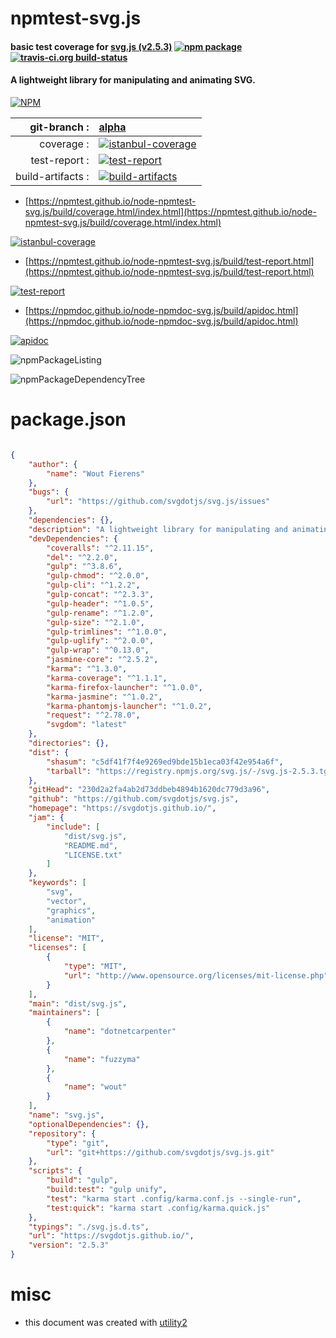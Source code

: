 # npmtest-svg.js

#### basic test coverage for  [svg.js (v2.5.3)](https://svgdotjs.github.io/)  [![npm package](https://img.shields.io/npm/v/npmtest-svg.js.svg?style=flat-square)](https://www.npmjs.org/package/npmtest-svg.js) [![travis-ci.org build-status](https://api.travis-ci.org/npmtest/node-npmtest-svg.js.svg)](https://travis-ci.org/npmtest/node-npmtest-svg.js)

#### A lightweight library for manipulating and animating SVG.

[![NPM](https://nodei.co/npm/svg.js.png?downloads=true&downloadRank=true&stars=true)](https://www.npmjs.com/package/svg.js)

| git-branch : | [alpha](https://github.com/npmtest/node-npmtest-svg.js/tree/alpha)|
|--:|:--|
| coverage : | [![istanbul-coverage](https://npmtest.github.io/node-npmtest-svg.js/build/coverage.badge.svg)](https://npmtest.github.io/node-npmtest-svg.js/build/coverage.html/index.html)|
| test-report : | [![test-report](https://npmtest.github.io/node-npmtest-svg.js/build/test-report.badge.svg)](https://npmtest.github.io/node-npmtest-svg.js/build/test-report.html)|
| build-artifacts : | [![build-artifacts](https://npmtest.github.io/node-npmtest-svg.js/glyphicons_144_folder_open.png)](https://github.com/npmtest/node-npmtest-svg.js/tree/gh-pages/build)|

- [https://npmtest.github.io/node-npmtest-svg.js/build/coverage.html/index.html](https://npmtest.github.io/node-npmtest-svg.js/build/coverage.html/index.html)

[![istanbul-coverage](https://npmtest.github.io/node-npmtest-svg.js/build/screenCapture.buildCi.browser.%252Ftmp%252Fbuild%252Fcoverage.lib.html.png)](https://npmtest.github.io/node-npmtest-svg.js/build/coverage.html/index.html)

- [https://npmtest.github.io/node-npmtest-svg.js/build/test-report.html](https://npmtest.github.io/node-npmtest-svg.js/build/test-report.html)

[![test-report](https://npmtest.github.io/node-npmtest-svg.js/build/screenCapture.buildCi.browser.%252Ftmp%252Fbuild%252Ftest-report.html.png)](https://npmtest.github.io/node-npmtest-svg.js/build/test-report.html)

- [https://npmdoc.github.io/node-npmdoc-svg.js/build/apidoc.html](https://npmdoc.github.io/node-npmdoc-svg.js/build/apidoc.html)

[![apidoc](https://npmdoc.github.io/node-npmdoc-svg.js/build/screenCapture.buildCi.browser.%252Ftmp%252Fbuild%252Fapidoc.html.png)](https://npmdoc.github.io/node-npmdoc-svg.js/build/apidoc.html)

![npmPackageListing](https://npmtest.github.io/node-npmtest-svg.js/build/screenCapture.npmPackageListing.svg)

![npmPackageDependencyTree](https://npmtest.github.io/node-npmtest-svg.js/build/screenCapture.npmPackageDependencyTree.svg)



# package.json

```json

{
    "author": {
        "name": "Wout Fierens"
    },
    "bugs": {
        "url": "https://github.com/svgdotjs/svg.js/issues"
    },
    "dependencies": {},
    "description": "A lightweight library for manipulating and animating SVG.",
    "devDependencies": {
        "coveralls": "^2.11.15",
        "del": "^2.2.0",
        "gulp": "^3.8.6",
        "gulp-chmod": "^2.0.0",
        "gulp-cli": "^1.2.2",
        "gulp-concat": "^2.3.3",
        "gulp-header": "^1.0.5",
        "gulp-rename": "^1.2.0",
        "gulp-size": "^2.1.0",
        "gulp-trimlines": "^1.0.0",
        "gulp-uglify": "^2.0.0",
        "gulp-wrap": "^0.13.0",
        "jasmine-core": "^2.5.2",
        "karma": "^1.3.0",
        "karma-coverage": "^1.1.1",
        "karma-firefox-launcher": "^1.0.0",
        "karma-jasmine": "^1.0.2",
        "karma-phantomjs-launcher": "^1.0.2",
        "request": "^2.78.0",
        "svgdom": "latest"
    },
    "directories": {},
    "dist": {
        "shasum": "c5df41f7f4e9269ed9bde15b1eca03f42e954a6f",
        "tarball": "https://registry.npmjs.org/svg.js/-/svg.js-2.5.3.tgz"
    },
    "gitHead": "230d2a2fa4ab2d73ddbeb4894b1620dc779d3a96",
    "github": "https://github.com/svgdotjs/svg.js",
    "homepage": "https://svgdotjs.github.io/",
    "jam": {
        "include": [
            "dist/svg.js",
            "README.md",
            "LICENSE.txt"
        ]
    },
    "keywords": [
        "svg",
        "vector",
        "graphics",
        "animation"
    ],
    "license": "MIT",
    "licenses": [
        {
            "type": "MIT",
            "url": "http://www.opensource.org/licenses/mit-license.php"
        }
    ],
    "main": "dist/svg.js",
    "maintainers": [
        {
            "name": "dotnetcarpenter"
        },
        {
            "name": "fuzzyma"
        },
        {
            "name": "wout"
        }
    ],
    "name": "svg.js",
    "optionalDependencies": {},
    "repository": {
        "type": "git",
        "url": "git+https://github.com/svgdotjs/svg.js.git"
    },
    "scripts": {
        "build": "gulp",
        "build:test": "gulp unify",
        "test": "karma start .config/karma.conf.js --single-run",
        "test:quick": "karma start .config/karma.quick.js"
    },
    "typings": "./svg.js.d.ts",
    "url": "https://svgdotjs.github.io/",
    "version": "2.5.3"
}
```



# misc
- this document was created with [utility2](https://github.com/kaizhu256/node-utility2)
